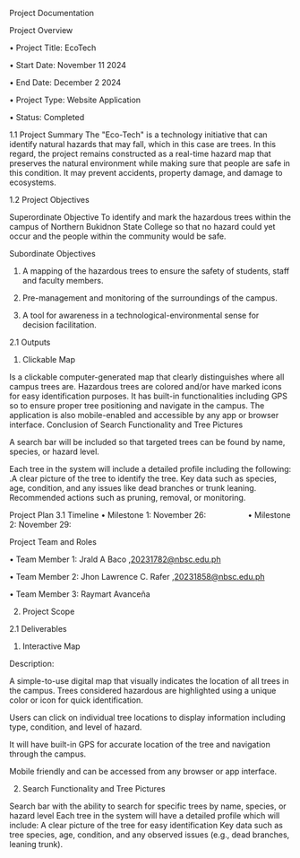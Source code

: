 Project Documentation

Project Overview 

• Project Title: EcoTech 

• Start Date: November 11 2024

• End Date: December 2 2024

• Project Type: Website Application 

• Status: Completed

1.1 Project Summary 
The "Eco-Tech" is a technology initiative that can identify natural hazards that may fall, which in this case are trees. In this regard, the project remains constructed as a real-time hazard map that preserves the natural environment while making sure that people are safe in this condition. It may prevent accidents, property damage, and damage to ecosystems. 

1.2 Project Objectives

Superordinate Objective
To identify and mark the hazardous trees within the campus of Northern Bukidnon State College so that no hazard could yet occur and the people within the community would be safe.

Subordinate Objectives

1. A mapping of the hazardous trees to ensure the safety of students, staff and faculty members.

2. Pre-management and monitoring of the surroundings of the campus.

3. A tool for awareness in a technological-environmental sense for decision facilitation.

2.1 Outputs

1. Clickable Map

Is a clickable computer-generated map that clearly distinguishes where all campus trees are.
Hazardous trees are colored and/or have marked icons for easy identification purposes.
It has built-in functionalities including GPS so to ensure proper tree positioning and navigate in the campus. The application is also mobile-enabled and accessible by any app or browser interface.
Conclusion of Search Functionality and Tree Pictures

A search bar will be included so that targeted trees can be found by name, species, or hazard level.

Each tree in the system will include a detailed profile including the following:
.A clear picture of the tree to identify the tree.
Key data such as species, age, condition, and any issues like dead branches or trunk leaning.
Recommended actions such as pruning, removal, or monitoring.

Project Plan 3.1 
Timeline • Milestone 1: November 26:
                  • Milestone 2: November 29:

Project Team and Roles 

• Team Member 1: Jrald A Baco ,20231782@nbsc.edu.ph 

• Team Member 2: Jhon Lawrence C. Rafer ,20231858@nbsc.edu.ph

• Team Member 3: Raymart Avanceña

2. Project Scope

2.1 Deliverables

1. Interactive Map

Description:

A simple-to-use digital map that visually indicates the location of all trees in the campus.
Trees considered hazardous are highlighted using a unique color or icon for quick identification.

Users can click on individual tree locations to display information including type, condition, and level of hazard.

It will have built-in GPS for accurate location of the tree and navigation through the campus.

Mobile friendly and can be accessed from any browser or app interface.

2. Search Functionality and Tree Pictures

Search bar with the ability to search for specific trees by name, species, or hazard level
Each tree in the system will have a detailed profile which will include:
A clear picture of the tree for easy identification
Key data such as tree species, age, condition, and any observed issues (e.g., dead branches, leaning trunk).



